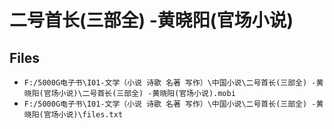 # 二号首长(三部全) -黄晓阳(官场小说)

## Files

- `F:/5000G电子书\I01-文学（小说 诗歌 名著 写作）\中国小说\二号首长(三部全) -黄晓阳(官场小说)\二号首长(三部全) -黄晓阳(官场小说).mobi`
- `F:/5000G电子书\I01-文学（小说 诗歌 名著 写作）\中国小说\二号首长(三部全) -黄晓阳(官场小说)\files.txt`
